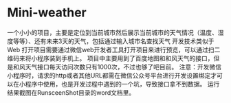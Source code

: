 # Mini-weather
一个小小的项目，主要是定位到当前城市然后展示当前城市的天气情况（温度、湿度等等）、还有未来3天的天气，包括通过输入城市名查找天气
开发技术类似于Web
打开项目需要通过微信web开发者工具打开项目来进行预览，可以通过扫二维码来将小程序装到手机上。
项目中主要用到了百度地图和和风天气的接口，但是和风天气接口每天访问次数只有1000次，不过也够了吧目前。
注意：开发微信小程序时，请求的http或者其他URL都需在微信公众号平台进行开发设置绑定才可以在小程序中使用，也是开发过程中遇到的一个坑，导致接口拿不到数据。
运行结果截图在RunsceenShot目录的word文档里。

